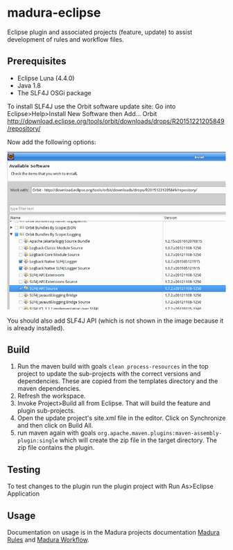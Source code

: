 madura-eclipse
==

Eclipse plugin and associated projects (feature, update) to assist development of rules and workflow files.

Prerequisites
--
 
 * Eclipse Luna (4.4.0)
 * Java 1.8
 * The SLF4J OSGi package
 
To install SLF4J use the Orbit software update site:
Go into Eclipse>Help>Install New Software then Add...
Orbit
http://download.eclipse.org/tools/orbit/downloads/drops/R20151221205849/repository/

Now add the following options:

![Logging Options](InstallingLogging.png)

You should also add SLF4J API (which is not shown in the image because it is already installed).

Build
--

 1. Run the maven build with goals `clean process-resources` in the top project to update the sub-projects with the correct versions and dependencies. These are copied from the templates directory and the maven dependencies.
 2. Refresh the workspace.
 3. Invoke Project>Build all from Eclipse. That will build the feature and plugin sub-projects.
 4. Open the update project's site.xml file in the editor. Click on Synchronize and then click on Build All.
 5. run maven again with goals `org.apache.maven.plugins:maven-assembly-plugin:single` which will create the zip file in the target directory. The zip file contains the plugin.

Testing
--

To test changes to the plugin run the plugin project with Run As>Eclipse Application

Usage
--

Documentation on usage is in the Madura projects documentation [Madura Rules](http://www.madurasoftware.com/madura-rules.pdf) and [Madura Workflow](http://www.madurasoftware.com/madura-workflow.pdf).
